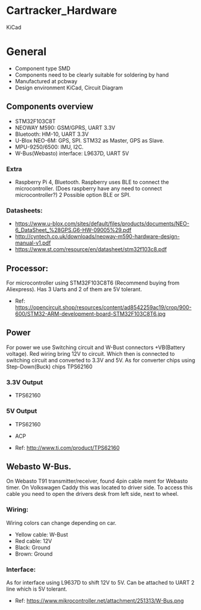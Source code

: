# Cartracker_Hardware
KiCad

# General
- Component type SMD
- Components need to be clearly suitable for soldering by hand
- Manufactured at pcbway
- Design environment KiCad, Circuit Diagram

## Components overview
- STM32F103C8T
- NEOWAY M590: GSM/GPRS, UART 3.3V
- Bluetooth: HM-10, UART 3.3V
- U-Blox NEO-6M: GPS, SPI. STM32 as Master, GPS as Slave.
- MPU-9250/6500: IMU, I2C. 
- W-Bus(Webasto) interface: L9637D, UART 5V
### Extra
- Raspberry Pi 4, Bluetooth. Raspberry uses BLE to connect the microcontroller. (Does raspberry have any need to connect microcontroller?) 2 Possible option BLE or SPI.

### Datasheets:
- https://www.u-blox.com/sites/default/files/products/documents/NEO-6_DataSheet_%28GPS.G6-HW-09005%29.pdf
- http://cyntech.co.uk/downloads/neoway-m590-hardware-design-manual-v1.pdf
- https://www.st.com/resource/en/datasheet/stm32f103c8.pdf

## Processor:

For microcontroller using STM32F103C8T6 (Recommend buying from Aliexpress). Has 3 Uarts and 2 of them are 5V tolerant. 
- Ref: https://opencircuit.shop/resources/content/ad8542259ac19/crop/900-600/STM32-ARM-development-board-STM32F103C8T6.jpg

## Power

For power we use Switching circuit and W-Bust connectors +VB(Battery voltage). Red wiring bring 12V to circuit. Which then is connected to switching circuit and converted to 3.3V and 5V. As for converter chips using Step-Down(Buck) chips TPS62160
### 3.3V Output
- TPS62160
### 5V Output
- TPS62160
- ACP

- Ref: http://www.ti.com/product/TPS62160

## Webasto W-Bus.
On Webasto T91 transmitter/receiver, found 4pin cable ment for Webasto timer. On Volkswagen Caddy this was located to driver side.
To access this cable you need to open the drivers desk from left side, next to wheel.

### Wiring:

Wiring colors can change depending on car.

- Yellow cable: W-Bust
- Red cable: 12V
- Black: Ground
- Brown: Ground

### Interface:
As for interface using L9637D to shift 12V to 5V. Can be attached to UART 2 line which is 5V tolerant.
- Ref: https://www.mikrocontroller.net/attachment/251313/W-Bus.png
